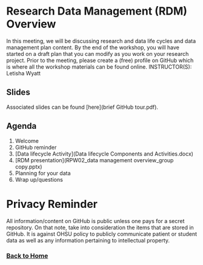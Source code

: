 # Research Data Management (RDM) Overview

In this meeting, we will be discussing research and data life cycles and data management plan content. By the end of the workshop, you will have started on a draft plan that you can modify as you work on your research project. Prior to the meeting, please create a (free) profile on GitHub which is where all the workshop materials can be found online. INSTRUCTOR(S): Letisha Wyatt

## Slides 
Associated slides can be found [here](brief GitHub tour.pdf).

## Agenda

1.	Welcome
2.	GitHub reminder 
3.	[Data lifecycle Activity](Data lifecycle Components and Activities.docx)
4.  [RDM presentation](RPW02_data management overview_group copy.pptx)
5.  Planning for your data
6.	Wrap up/questions

# Privacy Reminder
All information/content on GitHub is public unless one pays for a secret repository. On that note, take into consideration the items that are stored in GitHub. It is against OHSU policy to publicly communicate patient or student data as well as any information pertaining to intellectual property.

### [Back to Home](../index)
